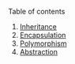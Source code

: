 Table of contents </br>
1. <a href="https://www.geeksforgeeks.org/inheritance-in-java/">Inheritance</a> </br>
2. <a href="https://www.geeksforgeeks.org/encapsulation-in-java/">Encapsulation</a> </br>
3. <a href="https://www.geeksforgeeks.org/polymorphism-in-java/">Polymorphism</a> </br>
4. <a href="https://www.tutorialspoint.com/java/java_abstraction.htm/">Abstraction</a> </br>
